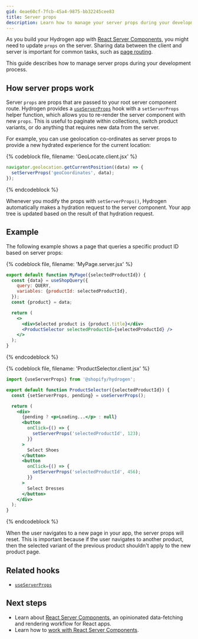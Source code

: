 ```yaml
---
gid: 4eae60cf-7fcb-45a4-9875-bb32245cee83
title: Server props
description: Learn how to manage your server props during your development process.
---
```


As you build your Hydrogen app with [React Server Components](/custom-storefronts/hydrogen/react-server-components), you might need to update `props` on the server. Sharing data between the client and server is important for common tasks, such as [page routing](/custom-storefronts/hydrogen/routing).

This guide describes how to manage server props during your development process.

## How server props work

Server `props` are props that are passed to your root server component route. Hydrogen provides a [`useServerProps`](/api/hydrogen/hooks/global/useserverprops) hook with a `setServerProps` helper function, which allows you to re-render the server component with new `props`. This is useful to paginate within collections, switch product variants, or do anything that requires new data from the server.

For example, you can use geolocation co-ordinates as server props to provide a new hydrated experience for the current location:

{% codeblock file, filename: 'GeoLocate.client.jsx' %}

```js
navigator.geolocation.getCurrentPosition((data) => {
  setServerProps('geoCoordinates', data);
});
```

{% endcodeblock %}

Whenever you modify the props with `setServerProps()`, Hydrogen automatically makes a hydration request to the server component. Your app tree is updated based on the result of that hydration request.

## Example

The following example shows a page that queries a specific product ID based on server props:

{% codeblock file, filename: 'MyPage.server.jsx' %}

```jsx
export default function MyPage({selectedProductId}) {
  const {data} = useShopQuery({
    query: QUERY,
    variables: {productId: selectedProductId},
  });
  const {product} = data;

  return (
    <>
      <div>Selected product is {product.title}</div>
      <ProductSelector selectedProductId={selectedProductId} />
    </>
  );
}
```

{% endcodeblock %}

{% codeblock file, filename: 'ProductSelector.client.jsx' %}

```jsx
import {useServerProps} from '@shopify/hydrogen';

export default function ProductSelector({selectedProductId}) {
  const {setServerProps, pending} = useServerProps();

  return (
    <div>
      {pending ? <p>Loading...</p> : null}
      <button
        onClick={() => {
          setServerProps('selectedProductId', 123);
        }}
      >
        Select Shoes
      </button>
      <button
        onClick={() => {
          setServerProps('selectedProductId', 456);
        }}
      >
        Select Dresses
      </button>
    </div>
  );
}
```

{% endcodeblock %}

When the user navigates to a new page in your app, the server props will reset. This is important because if the user navigates to another product, then the selected variant of the previous product shouldn't apply to the new product page.

## Related hooks

- [`useServerProps`](/api/hydrogen/hooks/global/useserverprops)

## Next steps

- Learn about [React Server Components](/custom-storefronts/hydrogen/react-server-components), an opinionated data-fetching and rendering workflow for React apps.
- Learn how to [work with React Server Components](/custom-storefronts/hydrogen/react-server-components/work-with-rsc).
